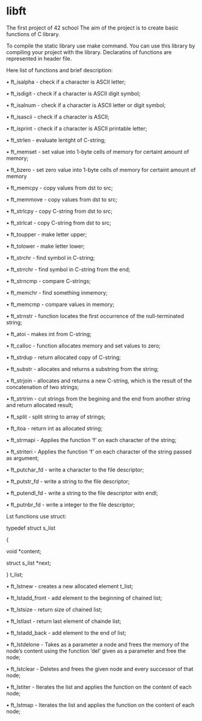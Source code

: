 # libft
The first project of 42 school
The aim of the project is to create basic functions of C library.

To compile the static library use make command. You can use this library by compiling your project with the library.
Declaratins of functions are represented in header file.

Here list of functions and brief description:

• ft_isalpha - check if a character is ASCII letter;

• ft_isdigit - check if a character is ASCII digit symbol;

• ft_isalnum - check if a character is ASCII letter or digit symbol;

• ft_isascii  - check if a character is ASCII;

• ft_isprint - check if a character is ASCII printable letter;

• ft_strlen - evaluate lentght of C-string;

• ft_memset - set value into 1-byte cells of memory for certaint amount of memory;

• ft_bzero - set zero value into 1-byte cells of memory for certaint amount of memory

• ft_memcpy - copy values from dst to src;

• ft_memmove - copy values from dst to src;

• ft_strlcpy - copy C-string from dst to src;

• ft_strlcat - copy C-string from dst to src;

• ft_toupper - make letter upper;

• ft_tolower - make letter lower;

• ft_strchr - find symbol in C-string;

• ft_strrchr - find symbol in C-string from the end;

• ft_strncmp - compare C-strings;

• ft_memchr - find something inmemory;

• ft_memcmp - compare values in memory;

• ft_strnstr - function locates the first occurrence of the null-terminated string;

• ft_atoi - makes int from C-string;

• ft_calloc - function allocates memory and set values to zero;

• ft_strdup - return allocated copy of C-string;

• ft_substr - allocates and returns a substring from the string;

• ft_strjoin - allocates and returns a new C-string, which is the result of the concatenation of two strings;

• ft_strtrim - cut strings from the begining and the end from another string and return allocated result;

• ft_split - split string to array of strings;

• ft_itoa - return int as allocated string;

• ft_strmapi - Applies the function ’f’ on each character of the string;

• ft_striteri - Applies the function ’f’ on each character of the string passed as argument;

• ft_putchar_fd - write a character to the file descriptor;

• ft_putstr_fd - write a string to the file descriptor;

• ft_putendl_fd - write a string to the file descriptor witn endl;

• ft_putnbr_fd - write a integer to the file descriptor;

Lst functions use struct:

typedef struct s_list

{

  void *content;
  
  struct s_list *next;
  
} t_list;

• ft_lstnew - creates a new allocated element t_list;

• ft_lstadd_front - add element to the beginning of chained list;

• ft_lstsize - return size of chained list;

• ft_lstlast - return last element of chainde list;

• ft_lstadd_back - add element to the end of list;

• ft_lstdelone - Takes as a parameter a node and frees the memory of the node’s content using the function ’del’ given as a parameter and free the node;

• ft_lstclear - Deletes and frees the given node and every successor of that node;

• ft_lstiter - Iterates the list and applies the function on the content of each node;

• ft_lstmap - Iterates the list and applies the function on the content of each node;
